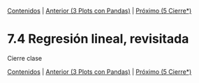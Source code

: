 [Contenidos](../Contenidos.md) \| [Anterior (3 Plots con Pandas)](03_Pandas_graficos.md) \| [Próximo (5 Cierre*)](05_Cierre.md)

# 7.4 Regresión lineal, revisitada

Cierre clase



[Contenidos](../Contenidos.md) \| [Anterior (3 Plots con Pandas)](03_Pandas_graficos.md) \| [Próximo (5 Cierre*)](05_Cierre.md)

